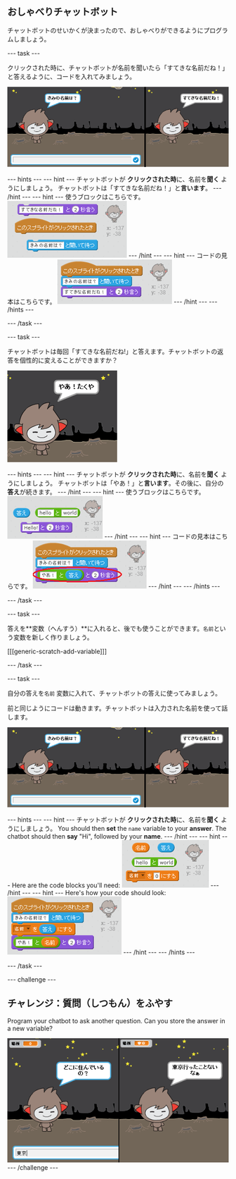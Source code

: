 ## おしゃべりチャットボット

チャットボットのせいかくが決まったので、おしゃべりができるようにプログラムしましょう。

\--- task \---

クリックされた時に、チャットボットが名前を聞いたら「すてきな名前だね！」と答えるように、コードを入れてみましょう。

![Testing a ChatBot response](images/chatbot-ask-test.png)

\--- hints \--- \--- hint \--- チャットボットが **クリックされた時**に、名前を**聞く** ようにしましょう。 チャットボットは「すてきな名前だね！」と**言います**。 \--- /hint \--- \--- hint \--- 使うブロックはこちらです。 ![Blocks for a ChatBot reply](images/chatbot-ask-blocks.png) \--- /hint \--- \--- hint \--- コードの見本はこちらです。 ![Code for a ChatBot reply](images/chatbot-ask-code.png) \--- /hint \--- \--- /hints \---

\--- /task \---

\--- task \---

チャットボットは毎回「すてきな名前だね!」と答えます。チャットボットの返答を個性的に変えることができますか？

![Testing a personalised reply](images/chatbot-answer-test.png)

\--- hints \--- \--- hint \--- チャットボットが **クリックされた時**に、名前を**聞く** ようにしましょう。 チャットボットは「やあ！」と**言います**。その後に、自分の**答え**が続きます。 \--- /hint \--- \--- hint \--- 使うブロックはこちらです。 ![Blocks for a personalised reply](images/chatbot-answer-blocks.png) \--- /hint \--- \--- hint \--- コードの見本はこちらです。 ![Code for a personalised reply](images/chatbot-answer-code.png) \--- /hint \--- \--- /hints \---

\--- /task \---

\--- task \---

答えを**変数（へんすう）**に入れると、後でも使うことができます。`名前`という変数を新しく作りましょう。

[[[generic-scratch-add-variable]]]

\--- /task \---

\--- task \---

自分の答えを`名前` 変数に入れて、チャットボットの答えに使ってみましょう。

前と同じようにコードは動きます。チャットボットは入力された名前を使って話します。

![Testing a 'name' variable](images/chatbot-ask-test.png)

\--- hints \--- \--- hint \--- チャットボットが **クリックされた時**に、名前を**聞く** ようにしましょう。 You should then **set** the `name` variable to your **answer**. The chatbot should then **say** "Hi", followed by your **name**. \--- /hint \--- \--- hint \--- Here are the code blocks you'll need: ![Blocks for a 'name' variable](images/chatbot-variable-blocks.png) \--- /hint \--- \--- hint \--- Here's how your code should look: ![Code for a 'name' variable](images/chatbot-variable-code.png) \--- /hint \--- \--- /hints \---

\--- /task \---

\--- challenge \---

## チャレンジ：質問（しつもん）をふやす

Program your chatbot to ask another question. Can you store the answer in a new variable?

![More questions](images/chatbot-question.png) \--- /challenge \---